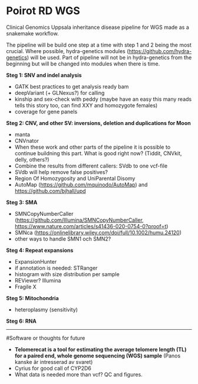 # Poirot RD WGS
 Clinical Genomics Uppsala inheritance disease pipeline for WGS made as a snakemake workflow.


The pipeline will be build one step at a time with step 1 and 2 being the most crucial. Where possible, hydra-genetics modules (https://github.com/hydra-genetics) will be used. Part of pipeline will not be in hydra-genetics from the beginning but will be changed into modules when there is time.

**Steg 1: SNV and indel analysis**

- GATK best practices to get analysis ready bam
- deepVariant (+ GLNexus?) for calling
- kinship and sex-check with peddy (maybe have an easy this many reads tells this story too, can find XXY and homozygote females)
- coverage for gene panels

**Steg 2: CNV, and other SV: inversions, deletion and duplications for Moon**

- manta
- CNVnator
- When these work and other parts of the pipeline it is possible to continue buildning this part. What is good right now? (Tiddit, CNVkit, delly, others?)
- Combine the results from different callers: SVdb to one vcf-file
 - SVdb will help remove false positives?
- Region Of Homozygosity and UniParental Disomy
 - AutoMap (https://github.com/mquinodo/AutoMap) and https://github.com/bjhall/upd

**Steg 3: SMA**

- SMNCopyNumberCaller (https://github.com/Illumina/SMNCopyNumberCaller, https://www.nature.com/articles/s41436-020-0754-0?proof=t)
- SMNca (https://onlinelibrary.wiley.com/doi/full/10.1002/humu.24120)
- other ways to handle SMN1 och SMN2?

**Steg 4: Repeat expansions**

- ExpansionHunter
- if annotation is needed: STRanger
- histogram with size distribution per sample
 - REViewer? Illumina
- Fragile X

**Steg 5: Mitochondria**

- heteroplasmy (sensitivity) 

**Steg 6: RNA**


---

#Software or thoughts for future

- **Telomerecat is a tool for estimating the average telomere length (TL) for a paired end, whole genome sequencing (WGS) sample** (Panos kanske är intresserad av svaret)
- Cyrius for good call of CYP2D6
- What data is needed more than vcf? QC and figures.
